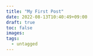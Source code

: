 ```yaml
---
title: "My First Post"
date: 2022-08-13T10:40:49+09:00
draft: true
toc: false
images:
tags:
  - untagged
---
```


